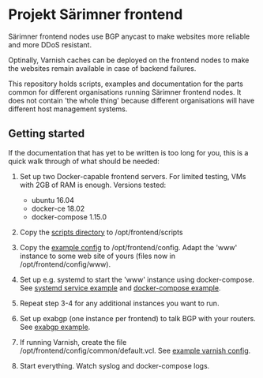 Projekt Särimner frontend
=========================

Särimner frontend nodes use BGP anycast to make websites more reliable and
more DDoS resistant.

Optinally, Varnish caches can be deployed on the frontend nodes to make
the websites remain available in case of backend failures.

This repository holds scripts, examples and documentation for the parts
common for different organisations running Särimner frontend nodes. It
does not contain 'the whole thing' because different organisations will
have different host management systems.


Getting started
---------------
If the documentation that has yet to be written is too long for you, this
is a quick walk through of what should be needed:

1. Set up two Docker-capable frontend servers. For limited testing, VMs with 2GB of RAM is enough.
   Versions tested:
     * ubuntu 16.04
     * docker-ce 18.02
     * docker-compose 1.15.0
2. Copy the [scripts directory](/scripts) to /opt/frontend/scripts

3. Copy the [example config](/examples/config) to /opt/frontend/config.
   Adapt the 'www' instance to some web site of yours (files now in /opt/frontend/config/www).

4. Set up e.g. systemd to start the 'www' instance using docker-compose.
   See [systemd service example](/examples/systemd) and [docker-compose example](/examples/docker).

5. Repeat step 3-4 for any additional instances you want to run.

6. Set up exabgp (one instance per frontend) to talk BGP with your routers.
   See [exabgp example](/examples/exabgp).

7. If running Varnish, create the file /opt/frontend/config/common/default.vcl.
   See [example varnish config](/examples/varnish/default.vcl).

8. Start everything. Watch syslog and docker-compose logs.
